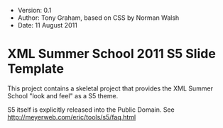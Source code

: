 * Version: 0.1
* Author: Tony Graham, based on CSS by Norman Walsh
* Date: 11 August 2011

# XML Summer School 2011 S5 Slide Template

This project contains a skeletal project that provides the XML Summer
School "look and feel" as a S5 theme.

S5 itself is explicitly released into the Public Domain.  See
http://meyerweb.com/eric/tools/s5/faq.html

